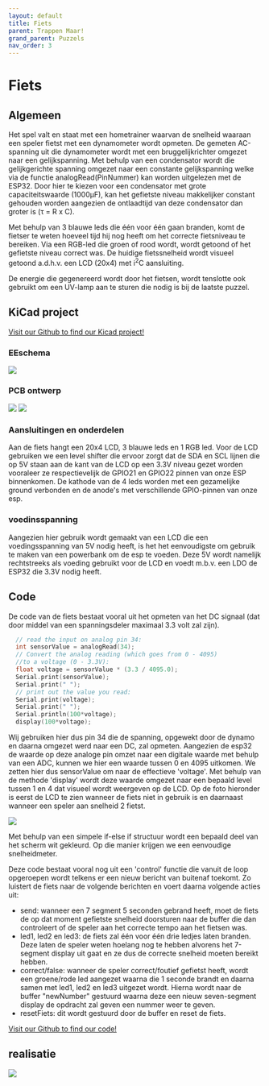 ```yaml
---
layout: default
title: Fiets
parent: Trappen Maar!
grand_parent: Puzzels
nav_order: 3
---
```

# Fiets
## Algemeen

Het spel valt en staat met een hometrainer waarvan de snelheid waaraan een speler fietst met een dynamometer wordt opmeten. De gemeten AC-spanning uit die dynamometer wordt met een bruggelijkrichter omgezet naar een gelijkspanning. Met behulp van een condensator wordt die gelijkgerichte spanning omgezet naar een
constante gelijkspanning welke via de functie analogRead(PinNummer) kan worden uitgelezen met de ESP32.
Door hier te kiezen voor een condensator met grote capaciteitswaarde (1000μF), kan het gefietste niveau makkelijker constant
gehouden worden aangezien de ontlaadtijd van deze condensator dan groter is (τ = R x C).   

Met behulp van 3 blauwe leds die één voor één gaan branden, komt de fietser te weten hoeveel tijd
hij nog heeft om het correcte fietsniveau te bereiken. Via een RGB-led die groen of rood wordt, wordt getoond of het gefietste niveau correct was. De huidige fietssnelheid wordt visueel getoond a.d.h.v. een LCD (20x4) met i<sup>2</sup>C aansluiting.   

De energie die gegenereerd wordt door het fietsen, wordt tenslotte ook gebruikt om een UV-lamp aan te sturen die nodig is bij de laatste puzzel.

## KiCad project

[Visit our Github to find our Kicad project!](https://github.com/PLAN-IT-B/BachelorProefTrappenMaar/tree/main/KiCad/Kicad-versie%20Bert/Fiets%20-%20zelfgemaakte%20level%20shifter/Fiets%20-%20zelfgemaakte%20level%20shifter)

### EEschema
![](2022-05-13-21-32-56.png)
### PCB ontwerp
![](2022-05-13-21-33-13.png)
![](2022-05-13-21-33-27.png)
### Aansluitingen en onderdelen
Aan de fiets hangt een 20x4 LCD, 3 blauwe leds en 1 RGB led. Voor de LCD gebruiken we een level shifter die ervoor zorgt dat de SDA en SCL lijnen die op 5V staan aan de kant van de LCD op een 3.3V niveau gezet worden vooraleer ze respectievelijk de GPIO21 en GPIO22 pinnen van onze ESP binnenkomen. De kathode van de 4 leds worden met een gezamelijke ground verbonden en de anode's met verschillende GPIO-pinnen van onze esp.
### voedinsspanning
Aangezien hier gebruik wordt gemaakt van een LCD die een voedingsspanning van 5V nodig heeft, is het het eenvoudigste om gebruik te maken van
een powerbank om de esp te voeden. Deze 5V wordt namelijk rechtstreeks als voeding gebruikt voor de LCD en voedt m.b.v. een LDO de ESP32 die 3.3V nodig heeft.

## Code
De code van de fiets bestaat vooral uit het opmeten van het DC signaal (dat door middel van een spanningsdeler maximaal 3.3 volt zal zijn).
```c
  // read the input on analog pin 34:
  int sensorValue = analogRead(34);
  // Convert the analog reading (which goes from 0 - 4095) 
  //to a voltage (0 - 3.3V):
  float voltage = sensorValue * (3.3 / 4095.0);
  Serial.print(sensorValue);
  Serial.print(" ");
  // print out the value you read:
  Serial.print(voltage);
  Serial.print(" ");
  Serial.println(100*voltage);
  display(100*voltage);
```
Wij gebruiken hier dus pin 34 die de spanning, opgewekt door de dynamo en daarna omgezet werd naar een DC, zal opmeten. Aangezien de esp32 de waarde op deze analoge pin omzet naar een digitale waarde met behulp van een ADC, kunnen we hier een waarde tussen 0 en 4095 uitkomen. We zetten hier dus sensorValue om naar de effectieve 'voltage'. 
Met behulp van de methode 'display' wordt deze waarde omgezet naar een bepaald level tussen 1 en 4 dat visueel wordt weergeven op de LCD. Op de foto hieronder is eerst de LCD te zien wanneer de fiets niet in gebruik is en daarnaast wanneer een speler aan snelheid 2 fietst.

![](lcd_collage.jpg)

Met behulp van een simpele if-else if structuur wordt een bepaald deel van het scherm wit gekleurd. Op die manier krijgen we een eenvoudige snelheidmeter.   

Deze code bestaat vooral nog uit een 'control' functie die vanuit de loop opgeroepen wordt telkens er een nieuw bericht van buitenaf toekomt. Zo luistert de fiets naar de volgende berichten en voert daarna volgende acties uit: 
* send: wanneer een 7 segment 5 seconden gebrand heeft, moet de fiets de op dat moment gefietste snelheid doorsturen naar de buffer die dan controleert of de speler aan het correcte tempo aan het fietsen was. 
* led1, led2 en led3: de fiets zal één voor één drie ledjes laten branden. Deze laten de speler weten hoelang nog te hebben alvorens het 7-segment display uit gaat en ze dus de correcte snelheid moeten bereikt hebben. 
* correct/false: wanneer de speler correct/foutief gefietst heeft, wordt een groene/rode led aangezet waarna die 1 seconde brandt en daarna samen met led1, led2 en led3 uitgezet wordt. Hierna wordt naar de buffer "newNumber" gestuurd waarna deze een nieuw seven-segment display de opdracht zal geven een nummer weer te geven. 
* resetFiets: dit wordt gestuurd door de buffer en reset de fiets.
    
[Visit our Github to find our code!](https://github.com/PLAN-IT-B/BachelorProefTrappenMaar/tree/main/Volledige%20en%20werkende%20code/MeasuringDcVoltageWithCommunicationBuffer)


## realisatie
![](doosFiets.jpg)
